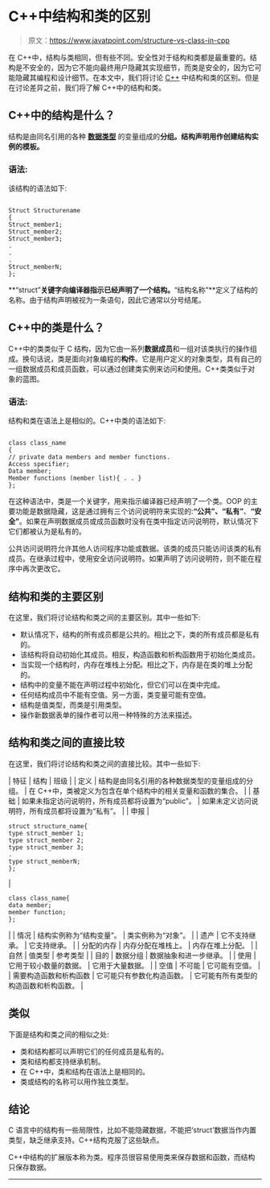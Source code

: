 # C++中结构和类的区别

> 原文：<https://www.javatpoint.com/structure-vs-class-in-cpp>

在 C++中，结构与类相同，但有些不同。安全性对于结构和类都是最重要的。结构是不安全的，因为它不能向最终用户隐藏其实现细节，而类是安全的，因为它可能隐藏其编程和设计细节。在本文中，我们将讨论 [C++](https://www.javatpoint.com/cpp-tutorial) 中结构和类的区别。但是在讨论差异之前，我们将了解 C++中的结构和类。

## C++中的结构是什么？

结构是由同名引用的各种 [**数据类型**](https://www.javatpoint.com/cpp-data-types) 的变量组成的**分组。结构声明用作创建结构实例的模板。**

### 语法:

该结构的语法如下:

```

Struct Structurename
{
Struct_member1;
Struct_member2;
Struct_member3;
.
.
.
Struct_memberN;
};

```

**“struct”**关键字向编译器指示已经声明了一个结构。**“结构名称”**定义了结构的名称。由于结构声明被视为一条语句，因此它通常以分号结尾。

## C++中的类是什么？

C++中的类类似于 C 结构，因为它由一系列**数据成员**和一组对该类执行的操作组成。换句话说，类是面向对象编程的**构件**。它是用户定义的对象类型，具有自己的一组数据成员和成员函数，可以通过创建类实例来访问和使用。C++类类似于对象的蓝图。

### 语法:

结构和类在语法上是相似的。C++中类的语法如下:

```

class class_name
{
// private data members and member functions.
Access specifier;
Data member;
Member functions (member list){ . . }
};

```

在这种语法中，类是一个关键字，用来指示编译器已经声明了一个类。OOP 的主要功能是数据隐藏，这是通过拥有三个访问说明符来实现的:**“公共”、“私有”**、**“安全”**。如果在声明数据成员或成员函数时没有在类中指定访问说明符，默认情况下它们都被认为是私有的。

公共访问说明符允许其他人访问程序功能或数据。该类的成员只能访问该类的私有成员。在继承过程中，使用安全访问说明符。如果声明了访问说明符，则不能在程序中再次更改它。

## 结构和类的主要区别

在这里，我们将讨论结构和类之间的主要区别。其中一些如下:

*   默认情况下，结构的所有成员都是公共的。相比之下，类的所有成员都是私有的。
*   该结构将自动初始化其成员。相反，构造函数和析构函数用于初始化类成员。
*   当实现一个结构时，内存在堆栈上分配。相比之下，内存是在类的堆上分配的。
*   结构中的变量不能在声明过程中初始化，但它们可以在类中完成。
*   任何结构成员中不能有空值。另一方面，类变量可能有空值。
*   结构是值类型，而类是引用类型。
*   操作新数据表单的操作者可以用一种特殊的方法来描述。

## 结构和类之间的直接比较

在这里，我们将讨论结构和类之间的直接比较。其中一些如下:

| 特征 | 结构 | 班级 |
| 定义 | 结构是由同名引用的各种数据类型的变量组成的分组。 | 在 C++中，类被定义为包含在单个结构中的相关变量和函数的集合。 |
| 基础 | 如果未指定访问说明符，所有成员都将设置为“public”。 | 如果未定义访问说明符，所有成员都将设置为“私有”。 |
| 申报 | 

```
struct structure_name{
type struct_member 1;
type struct_member 2;
type struct_member 3;
.
type struct_memberN;
};
```

 | 

```
class class_name{
data member;
member function;
};
```

 |
| 情况 | 结构实例称为“结构变量”。 | 类实例称为“对象”。 |
| 遗产 | 它不支持继承。 | 它支持继承。 |
| 分配的内存 | 内存分配在堆栈上。 | 内存在堆上分配。 |
| 自然 | 值类型 | 参考类型 |
| 目的 | 数据分组 | 数据抽象和进一步继承。 |
| 使用 | 它用于较小数量的数据。 | 它用于大量数据。 |
| 空值 | 不可能 | 它可能有空值。 |
| 需要构造函数和析构函数 | 它可能只有参数化构造函数。 | 它可能有所有类型的构造函数和析构函数。 |

## 类似

下面是结构和类之间的相似之处:

*   类和结构都可以声明它们的任何成员是私有的。
*   类和结构都支持继承机制。
*   在 C++中，类和结构在语法上是相同的。
*   类或结构的名称可以用作独立类型。

## 结论

C 语言中的结构有一些局限性，比如不能隐藏数据，不能把‘struct’数据当作内置类型，缺乏继承支持。C++结构克服了这些缺点。

C++中结构的扩展版本称为类。程序员很容易使用类来保存数据和函数，而结构只保存数据。

* * *